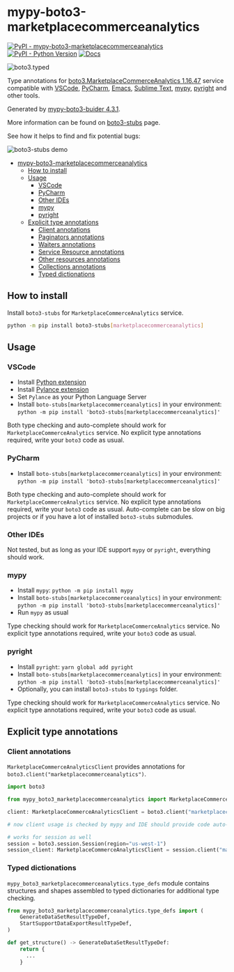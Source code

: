 # mypy-boto3-marketplacecommerceanalytics

[![PyPI - mypy-boto3-marketplacecommerceanalytics](https://img.shields.io/pypi/v/mypy-boto3-marketplacecommerceanalytics.svg?color=blue)](https://pypi.org/project/mypy-boto3-marketplacecommerceanalytics)
[![PyPI - Python Version](https://img.shields.io/pypi/pyversions/mypy-boto3-marketplacecommerceanalytics.svg?color=blue)](https://pypi.org/project/mypy-boto3-marketplacecommerceanalytics)
[![Docs](https://img.shields.io/readthedocs/mypy-boto3-builder.svg?color=blue)](https://mypy-boto3-builder.readthedocs.io/)

![boto3.typed](https://github.com/vemel/mypy_boto3_builder/raw/master/logo.png)

Type annotations for
[boto3.MarketplaceCommerceAnalytics 1.16.47](https://boto3.amazonaws.com/v1/documentation/api/1.16.47/reference/services/marketplacecommerceanalytics.html#MarketplaceCommerceAnalytics) service
compatible with
[VSCode](https://code.visualstudio.com/),
[PyCharm](https://www.jetbrains.com/pycharm/),
[Emacs](https://www.gnu.org/software/emacs/),
[Sublime Text](https://www.sublimetext.com/),
[mypy](https://github.com/python/mypy),
[pyright](https://github.com/microsoft/pyright)
and other tools.

Generated by [mypy-boto3-buider 4.3.1](https://github.com/vemel/mypy_boto3_builder).

More information can be found on [boto3-stubs](https://pypi.org/project/boto3-stubs/) page.

See how it helps to find and fix potential bugs:

![boto3-stubs demo](https://github.com/vemel/mypy_boto3_builder/raw/master/demo.gif)

- [mypy-boto3-marketplacecommerceanalytics](#mypy-boto3-marketplacecommerceanalytics)
  - [How to install](#how-to-install)
  - [Usage](#usage)
    - [VSCode](#vscode)
    - [PyCharm](#pycharm)
    - [Other IDEs](#other-ides)
    - [mypy](#mypy)
    - [pyright](#pyright)
  - [Explicit type annotations](#explicit-type-annotations)
    - [Client annotations](#client-annotations)
    - [Paginators annotations](#paginators-annotations)
    - [Waiters annotations](#waiters-annotations)
    - [Service Resource annotations](#service-resource-annotations)
    - [Other resources annotations](#other-resources-annotations)
    - [Collections annotations](#collections-annotations)
    - [Typed dictionations](#typed-dictionations)

## How to install

Install `boto3-stubs` for `MarketplaceCommerceAnalytics` service.

```bash
python -m pip install boto3-stubs[marketplacecommerceanalytics]
```

## Usage

### VSCode

- Install [Python extension](https://marketplace.visualstudio.com/items?itemName=ms-python.python)
- Install [Pylance extension](https://marketplace.visualstudio.com/items?itemName=ms-python.vscode-pylance)
- Set `Pylance` as your Python Language Server
- Install `boto-stubs[marketplacecommerceanalytics]` in your environment: `python -m pip install 'boto3-stubs[marketplacecommerceanalytics]'`

Both type checking and auto-complete should work for `MarketplaceCommerceAnalytics` service.
No explicit type annotations required, write your `boto3` code as usual.

### PyCharm

- Install `boto-stubs[marketplacecommerceanalytics]` in your environment: `python -m pip install 'boto3-stubs[marketplacecommerceanalytics]'`

Both type checking and auto-complete should work for `MarketplaceCommerceAnalytics` service.
No explicit type annotations required, write your `boto3` code as usual.
Auto-complete can be slow on big projects or if you have a lot of installed `boto3-stubs` submodules.

### Other IDEs

Not tested, but as long as your IDE support `mypy` or `pyright`, everything should work.

### mypy

- Install `mypy`: `python -m pip install mypy`
- Install `boto-stubs[marketplacecommerceanalytics]` in your environment: `python -m pip install 'boto3-stubs[marketplacecommerceanalytics]'`
- Run `mypy` as usual

Type checking should work for `MarketplaceCommerceAnalytics` service.
No explicit type annotations required, write your `boto3` code as usual.

### pyright

- Install `pyright`: `yarn global add pyright`
- Install `boto-stubs[marketplacecommerceanalytics]` in your environment: `python -m pip install 'boto3-stubs[marketplacecommerceanalytics]'`
- Optionally, you can install `boto3-stubs` to `typings` folder.

Type checking should work for `MarketplaceCommerceAnalytics` service.
No explicit type annotations required, write your `boto3` code as usual.

## Explicit type annotations

### Client annotations

`MarketplaceCommerceAnalyticsClient` provides annotations for `boto3.client("marketplacecommerceanalytics")`.

```python
import boto3

from mypy_boto3_marketplacecommerceanalytics import MarketplaceCommerceAnalyticsClient

client: MarketplaceCommerceAnalyticsClient = boto3.client("marketplacecommerceanalytics")

# now client usage is checked by mypy and IDE should provide code auto-complete

# works for session as well
session = boto3.session.Session(region="us-west-1")
session_client: MarketplaceCommerceAnalyticsClient = session.client("marketplacecommerceanalytics")
```








### Typed dictionations

`mypy_boto3_marketplacecommerceanalytics.type_defs` module contains structures and shapes assembled
to typed dictionaries for additional type checking.

```python
from mypy_boto3_marketplacecommerceanalytics.type_defs import (
    GenerateDataSetResultTypeDef,
    StartSupportDataExportResultTypeDef,
)

def get_structure() -> GenerateDataSetResultTypeDef:
    return {
      ...
    }
```
